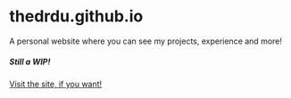# thedrdu.github.io

A personal website where you can see my projects, experience and more!

##### Still a WIP!

[Visit the site, if you want!](https://thedrdu.github.io/)
